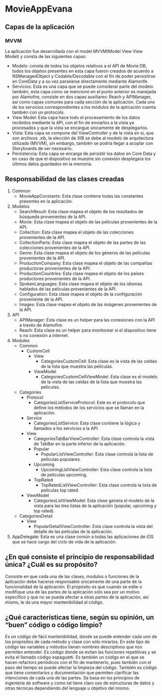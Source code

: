 # MovieAppEvana

## Capas de la aplicación
### MVVM
La aplicación fue desarrollada con el model MVVM(Model View View Model) y consta de las siguientes capas:
- Modelo: consta de todos los objetos relativos a el API de Movie DB, todos los objetos presentes en esta capa fueron creados de acuerdo a NSManagedObject y Codable/Decodable con el fin de poder persistirse en CoreData y a su vez parsearse directamente mediante Alamorife.
- Servicios: Esta es una capa que se puede considerar parte del modelo también, esta capa como se mencionó en el punto anterior es manejada por Alamofire, consiste en dos capas auxiliares: Reach y APIManager, así como capas comunes para cada sección de la aplicación. Cada uno de los servicios correspondientes a los módulos de la aplicación cuenta también con un protocolo.
- View Model: Esta capa hace todo el procesamiento de los datos recibidos mediante la API, con el fin de enviarlos a la vista ya procesados y que la vista se encargue únicamente de desplegarlos.
- Vista: Esta capa se compone del ViewController y de la vista en sí, que son archivos .xib, la elección de XIB se debe al modelo de arquitectura utilizado (MVVM), sin embargo, también se podría llegar a acoplar con Storyboards de ser necesario.
- Persistencia: Esta capa se encarga de persistir los datos en Core Data y en caso de que el dispositivo se muestre sin conexión desplegará los últimos datos guardados en la memoria.

## Responsabilidad de las clases creadas
1. Common
   - MovieAppConstants: Esta clase contiene todas las constantes presentes en la aplicación.
2. Modelos
   - SearchResult: Esta clase mapea el objeto de los resultados de búsqueda provenientes de la API.
   - Movie: Esta clase mapea el objeto de las películas provenientes de la API.
   - Collection: Esta clase mapea el objeto de las colecciones provenientes de la API.
   - CollectionParts: Esta clase mapea el objeto de las partes de las colecciones provenientes de la API.
   - Genre: Esta clase mapea el objeto de los géneros de las películas provenientes de la API.
   - ProductionCompany: Esta clase mapea el objeto de las compañías productoras provenientes de la API.
   - ProductionCountries: Esta clase mapea el objeto de los países productores provenientes de la API.
   - SpokenLanguages: Esta clase mapea el objeto de los idiomas hablados de las películas provenientes de la API.
   - Configuration: Esta clase mapea el objeto de la configuración proveniente de la API.
   - Images: Esta clase mapea el objeto de las imágenes provenientes de la API.
3. API
   - APIManager: Esta clase es un helper para las conexiones con la API a través de Alamofire.
   - Reach: Esta clase es un helper para monitorear si el dispositivo tiene o no conexión a internet.
4. Modules
   - Common
     - CustomCell
       - View
         - CategoriesCustomCell: Esta clase es la vista de las celdas de la lista que muestra las películas.
       - ViewModel
         - CategoriesCustomCellViewModel: Esta clase es el modelo de la vista de las celdas de la lista que muestra las películas.
   - Categories
     - Protocol
       - CategoriesListServiceProtocol: Este es el protocolo que define los métodos de los servicios que se llaman en la aplicación.
     - Service
       - CategoriesListService: Esta clase contiene la lógica y llamados a los servicios a la API.
     - View
       - CategoriesTabBarViewController: Esta clase controla la vista de TabBar en la parte inferior de la aplicación.
       - Popular
         - PopularListViewController: Esta clase controla la lista de películas populares.
       - Upcoming
         - UpcomingListViewController: Esta clase controla la lista de películas upcoming.
       - TopRated
         - TopRatedListViewController: Esta clase controla la lista de películas top rated.
     - ViewModel
       - CategoriesListViewModel: Esta clase genera el modelo de la vista para las tres listas de la aplicación (popular, upcoming y top rated).
   - CategoriesDetail
     - View
       - PopularDetailViewController: Esta clase controla la vista del detalle de las películas de la aplicación.
5. AppDelegate: Esta es una clase común a todas las aplicaciones de iOS que se hace cargo del ciclo de vida de la aplicación.

## ¿En qué consiste el principio de responsabilidad única? ¿Cuál es su propósito?
Consiste en que cada una de las clases, modulos o funciones de la aplicación debe hacerse responsable únicamente de una parte de la funcionalidad de la aplicación. El propósito es que cuando se edite o modifique una de las partes de la aplicación sólo sea por un motivo específico y que no se pueda afectar a otras partes de la aplicación, así mismo, le da una mayor mantenibilidad al código.

## ¿Qué características tiene, según su opinión, un “buen” código o código limpio?
Es un código de fácil mantenibilidad, donde se puede entender cada uno de los propósitos de cada método y clase con sólo mirarlos. En este tipo de código las variables y métodos tienen nombres descriptivos que nos permiten entender. Es código donde se evitan las funciones repetitivas y se evita el llamado código espaguetti. Es también un código en el que se hacen refactors periódicos con el fin de mantenerlo, pues también con el paso del tiempo se puede afectar la limpieza del código. También es código que tiene comentarios y documentación que permiten clarificar las intenciones de cada una de las partes. Se basa en los principios de ingeniería de software y como tal tiene claro uso de estructuras de datos y otras técnicas dependiendo del lenguaje u objetivo del mismo.

